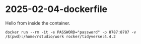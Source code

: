 # 2025-02-04-dockerfile

Hello from inside the container.
```
docker run --rm -it -e PASSWORD="password" -p 8787:8787 -v /$(pwd):/home/rstudio/work rocker/tidyverse:4.4.2
```

